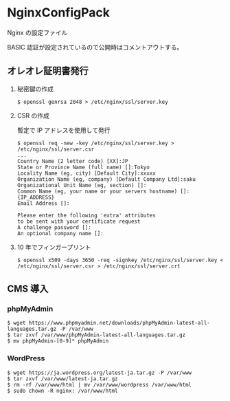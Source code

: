 # NginxConfigPack

Nginx の設定ファイル

BASIC 認証が設定されているので公開時はコメントアウトする。

## オレオレ証明書発行

1. 秘密鍵の作成

   ```shell
   $ openssl genrsa 2048 > /etc/nginx/ssl/server.key
   ```

1. CSR の作成

   暫定で IP アドレスを使用して発行

   ```shell
   $ openssl req -new -key /etc/nginx/ssl/server.key > /etc/nginx/ssl/server.csr
   ...
   Country Name (2 letter code) [XX]:JP
   State or Province Name (full name) []:Tokyo
   Locality Name (eg, city) [Default City]:xxxxx
   Organization Name (eg, company) [Default Company Ltd]:saku
   Organizational Unit Name (eg, section) []:
   Common Name (eg, your name or your servers hostname) []:{IP_ADDRESS}
   Email Address []:

   Please enter the following 'extra' attributes
   to be sent with your certificate request
   A challenge password []:
   An optional company name []:
   ```

1. 10 年でフィンガープリント

   ```shell
   $ openssl x509 -days 3650 -req -signkey /etc/nginx/ssl/server.key < /etc/nginx/ssl/server.csr > /etc/nginx/ssl/server.crt
   ```

## CMS 導入

### phpMyAdmin

```shell
$ wget https://www.phpmyadmin.net/downloads/phpMyAdmin-latest-all-languages.tar.gz -P /var/www
$ tar zxvf /var/www/phpMyAdmin-latest-all-languages.tar.gz
$ mv phpMyAdmin-[0-9]* phpMyAdmin
```

### WordPress

```shell
$ wget https://ja.wordpress.org/latest-ja.tar.gz -P /var/www
$ tar zxvf /var/www/latest-ja.tar.gz
$ rm -rf /var/www/html | mv /var/www/wordpress /var/www/html
$ sudo chown -R nginx: /var/www/html
```
